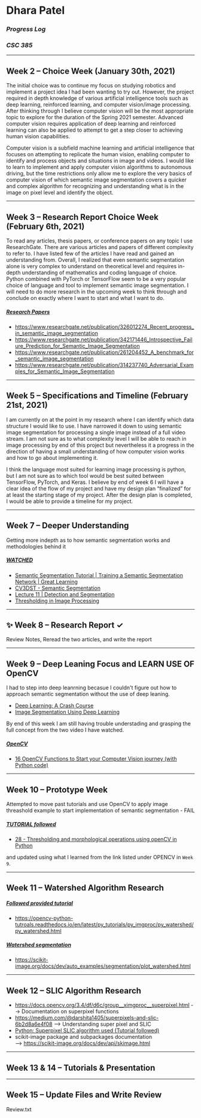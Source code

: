 # Dhara Patel
### _Progress Log_
### _CSC 385_
-------
## Week 2 – Choice Week (January 30th, 2021)

The initial choice was to continue my focus on studying robotics and implement a project idea I had been wanting to try out. However, the project required in depth knowledge of various artificial intelligence tools such as deep learning, reinforced learning, and computer vision/image processing. After thinking through I believe computer vision will be the most appropriate topic to explore for the duration of the Spring 2021 semester. Advanced computer vision requires application of deep learning and reinforced learning can also be applied to attempt to get a step closer to achieving human vision capabilities.

Computer vision is a subfield machine learning and artificial intelligence that focuses on attempting to replicate the human vision, enabling computer to identify and process objects and situations in image and videos. I would like to learn to implement and apply computer vision algorithms to autonomous driving, but the time restrictions only allow me to explore the very basics of computer vision of which semantic image segmentation covers a quicker and complex algorithm for recognizing and understanding what is in the image on pixel level and identify the object.

-------
## Week 3 – Research Report Choice Week (February 6th, 2021)

To read any articles, thesis papers, or conference papers on any topic I use ResearchGate. There are various articles and papers of different complexity to refer to. I have listed few of the articles I have read and gained an understanding from. Overall, I realized that even semantic segmentation alone is very complex to understand on theoretical level and requires in-depth understanding of mathematics and coding language of choice. Python combined with PyTorch or TensorFlow seem to be a very popular choice of language and tool to implement semantic image segmentation. I will need to do more research in the upcoming week to think through and conclude on exactly where I want to start and what I want to do.
##### [Research Papers](#)
- https://www.researchgate.net/publication/326012274_Recent_progress_in_semantic_image_segmentation
- https://www.researchgate.net/publication/342171446_Introspective_Failure_Prediction_for_Semantic_Image_Segmentation
- https://www.researchgate.net/publication/261204452_A_benchmark_for_semantic_image_segmentation
- https://www.researchgate.net/publication/314237740_Adversarial_Examples_for_Semantic_Image_Segmentation

-------
## Week 5 – Specifications and Timeline (February 21st, 2021)

I am currently on at the point in my research where I can identify which data structure I would like to use. I have narrowed it down to using semantic image segmentation for processing a single image instead of a full video stream. I am not sure as to what complexity level I will be able to reach in image processing by end of this project but nevertheless it a progress in the direction of having a small understanding of how computer vision works and how to go about implementing it. 

I think the language most suited for learning image processing is python, but I am not sure as to which tool would be best suited between TensorFlow, PyTorch, and Keras. I believe by end of week 6 I will have a clear idea of the flow of my project and have my design plan “finalized” for at least the starting stage of my project. After the design plan is completed, I would be able to provide a timeline for my project. 

-------
## Week 7 – Deeper Understanding
Getting more indepth as to how semantic segmentation works and methodologies behind it
##### [WATCHED](#)
- [Semantic Segmentation Tutorial | Training a Semantic Segmentation Network | Great Learning](https://www.youtube.com/watch?v=nuO926-RLQI&ab_channel=GreatLearning)
- [CV3DST - Semantic Segmentation](https://www.youtube.com/watch?v=XMSjOatyH0k&t=47s&ab_channel=DynamicVisionandLearningGroup)
- [Lecture 11 | Detection and Segmentation](https://www.youtube.com/watch?v=nDPWywWRIRo&ab_channel=StanfordUniversitySchoolofEngineering)
- [Thresholding in Image Processing](https://www.youtube.com/watch?v=vtbdqq7yAcc&ab_channel=LearningOrbis)

-------
## ✨ Week 8 – Research Report ✓
Review Notes, Reread the two articles, and write the report

-------
## Week 9 – Deep Leaning Focus and LEARN USE OF OpenCV
I had to step into deep leanrning becasue I couldn't figure out how to approach semantic segmentation without the use of deep leaning.
- [Deep Learning: A Crash Course](https://www.youtube.com/watch?v=r0Ogt-q956I&ab_channel=ACMSIGGRAPH)
- [Image Segmentation Using Deep Learning](https://www.youtube.com/watch?v=hjMwPjU1tRc&ab_channel=DepartmentofComputerEngineering%2CPIET%2CJaipur)

By end of this week I am still having trouble understading and grasping the full concept from the two video I have watched.

##### [OpenCV](#)
- [16 OpenCV Functions to Start your Computer Vision journey (with Python code)](https://www.analyticsvidhya.com/blog/2019/03/opencv-functions-computer-vision-python/)

-------
## Week 10 – Prototype Week
Attempted to move past tutorials and use OpenCV to apply image threashold example to start implementation of semantic segmentation - FAIL

##### [TUTORIAL followed](#)
- [28 - Thresholding and morphological operations using openCV in Python](https://www.youtube.com/watch?v=WQK_oOWW5Zo&ab_channel=DigitalSreeni)

and updated using what I learned from the link listed under OPENCV in ```Week 9```.

-------
## Week 11 – Watershed Algorithm Research
##### [Followed provided tutorial](#)
- https://opencv-python-tutroals.readthedocs.io/en/latest/py_tutorials/py_imgproc/py_watershed/py_watershed.html
##### [Watershed segmentation](#)
-  https://scikit-image.org/docs/dev/auto_examples/segmentation/plot_watershed.html

-------
## Week 12 – SLIC Algorithm Research

- https://docs.opencv.org/3.4/df/d6c/group__ximgproc__superpixel.html
--> Documentation on superpixel functions
- https://medium.com/@darshita1405/superpixels-and-slic-6b2d8a6e4f08
--> Understanding super pixel and SLIC
- [Python: Superpixel SLIC algorithm used (Tutorial followed)](https://www.programmersought.com/article/46534235498/)
- scikit-image package and subpackages documentation  
--> https://scikit-image.org/docs/dev/api/skimage.html

-------
## Week 13 & 14 – Tutorials & Presentation

-------
## Week 15 – Update Files and Write Review

Review.txt
